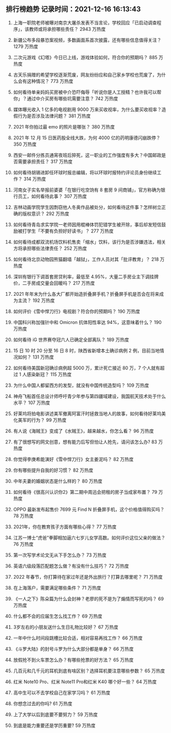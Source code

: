 
## 排行榜趋势 记录时间：2021-12-16 16:13:43
  
  1. 上海一职院老师被曝对南京大屠杀发表不当言论，学校回应「已启动调查程序」，该教师或将承担哪些责任？ 2943 万热度
    
  2. 新疆公布多段暴恐案视频，多数画面系首次披露，还有哪些信息值得关注？ 1279 万热度
    
  3. 二次元游戏《幻塔》今日已上线，游戏体验如何，符合你的预期吗？ 885 万热度
    
  4. 古天乐捐赠的希望学校逐渐荒废，网友纷纷应和自己家乡学校也荒废了，为什么会有这种情况？ 773 万热度
    
  5. 如何看待单亲妈妈买房被中介恐吓侮辱「听说你是人工授精？也许我可以帮你」？通过中介买房有哪些坑需要注意？ 742 万热度
    
  6. 媒体曝光收入 1 亿多的电视剧用 9000 万来买收视率，为什么要买收视率？造假行为是否涉及法律问题？ 381 万热度
    
  7. 2021 年你拍过最 emo 的照片是哪张？ 380 万热度
    
  8. 2021 年 12 月 15 日医药股全线大跌，为何 4000 亿的药明康德闪崩跌停？ 350 万热度
    
  9. 西安一邮件分拣员通宵夜班后猝死，这一职业的工作强度有多大？中国邮政是否需要承担责任？ 317 万热度
    
  10. 如何看待胡锡进卸任环球时报总编辑，将以环球时报特约评论员身份继续工作？ 314 万热度
    
  11. 河南女子实名举报前婆婆「在银行吃空饷有 8 套房 9 间商铺」，官方称确为银行员工，如何看待此事？ 307 万热度
    
  12. 吉林动画学院学生因剽窃他人冬奥作品被处分，如何看待这件事？怎样树立正确的版权意识？ 292 万热度
    
  13. 如何看待青岛求实学院一老师因用棍棒体罚犯错学生被开除，事后却发短信鼓励被打学生「不要有负担好好读书」？ 277 万热度
    
  14. 如何看待成都双流机场饮料机售卖「缩水」饮料，该行为是否涉嫌违法，相关方将承担哪些法律责任？ 252 万热度
    
  15. 如何看待北京动物园熊猫翻墙「越狱」，工作人员对其「批评教育」？ 218 万热度
    
  16. 深圳有银行下调首套房贷利率，最低至 4.95%，大量二手房业主下调挂牌价，二手房成交量会回暖吗？ 217 万热度
    
  17. 2021 年年末为什么各大厂都开始造折叠屏手机？折叠屏手机是否会在将来成为主流？ 192 万热度
    
  18. 如何评价《雪中悍刀行》电视剧？符合你的预期吗？ 190 万热度
    
  19. 中国科兴称加强针中和 Omicron 抗体阳性率达 94%，这意味着什么？ 190 万热度
    
  20. 如何看待 iG 世界赛夺冠六人已确定全部离队？ 189 万热度
    
  21. 15 日 10 时 20 分至 16 日 8 时，陕西省新增本土确诊病例 2 例，目前当地情况如何？ 131 万热度
    
  22. 如何看待美国新冠确诊病例超 5000 万，累计死亡接近 80 万，7 个人就有超过 1 人感染新冠？ 115 万热度
    
  23. 为什么中国人都留西方的发型，就没有中国传统造型吗？ 109 万热度
    
  24. 神舟飞船首任总设计师呼吁青少年参与第四疆域建设，我国航天技术处于什么水平？ 107 万热度
    
  25. 好莱坞将拍电影讲述美军撤离阿富汗时拯救当地人的故事，如何看待好莱坞美化美军的行为？ 99 万热度
    
  26. 有人说《海贼王》变成了《水贼王》，越来越水，你怎么看？ 96 万热度
    
  27. 有了很想写的网文创意，想有能力后写但怕让人抢先，请问该怎么办? 83 万热度
    
  28. 你觉得李庚希能演好《雪中悍刀行》女主姜泥吗？ 82 万热度
    
  29. 你有哪些提升自我的好习惯？ 82 万热度
    
  30. 中年夫妻的婚姻状态是什么样的？ 80 万热度
    
  31. 如何看待《很高兴认识你2》第二期中周迅会把租的房子当成家布置？ 79 万热度
    
  32. OPPO 最新发布起售价 7699 元 Find N 折叠屏手机，这个价格值得购买吗？ 78 万热度
    
  33. 2021年，你在教育孩子方面有哪些心得？ 77 万热度
    
  34. 江苏一博士“虎爸”拳脚相加逼六七岁儿女学高数。如何评价这位父亲的做法？ 76 万热度
    
  35. 第一次写学术论文无从下手怎么办？ 73 万热度
    
  36. 英语六级段落匹配题怎么做？有没有什么技巧？ 72 万热度
    
  37. 2022 年春节，你打算待在家过年还是外出旅行？打算去哪里呢？ 71 万热度
    
  38. 在上海落户，需要满足哪些条件？ 71 万热度
    
  39. 《一人之下》陈朵篇为什么会封神？老廖的死不是为了煽情而写死的吗？ 69 万热度
    
  40. 什么都不会的应届生怎么找工作？ 69 万热度
    
  41. 3岁左右的小朋友送什么生日礼物比较好？ 67 万热度
    
  42. 一年中什么时间段跳槽比较合适，相对容易再找工作？ 66 万热度
    
  43. 《斗罗大陆》的封号斗罗为什么大部分都是单身？ 66 万热度
    
  44. 放假抢不到火车票怎么办？有哪些抢票的好方法？ 65 万热度
    
  45. 几百元和几千元的耳机到底有啥区别？选择耳机要注意哪些参数？ 65 万热度
    
  46. 红米 Note10 Pro、红米 Note11 Pro和红米 K40 哪个好一些？ 64 万热度
    
  47. 高中生可以不去学校自己在家学习吗？ 61 万热度
    
  48. 你想念过去的你吗? 61 万热度
    
  49. 上了大学以后到底要不要努力？ 59 万热度
    
  50. 到底是能力重要还是学历重要? 59 万热度
    